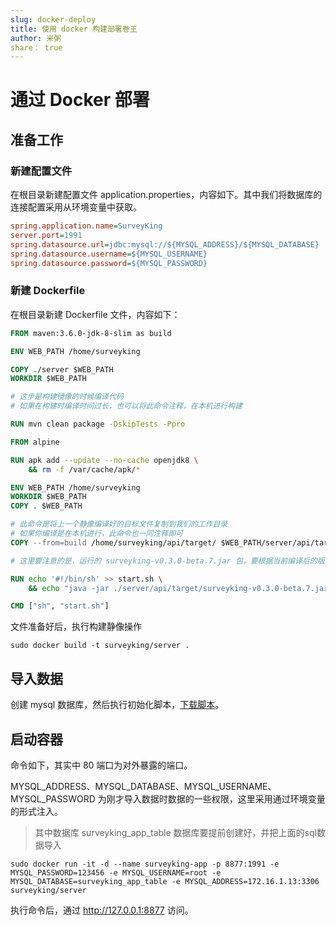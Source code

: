 ```yaml
---
slug: docker-deploy
title: 使用 docker 构建部署卷王
author: 米粥
share： true
---
```

# 通过 Docker 部署

## 准备工作

### 新建配置文件

在根目录新建配置文件 application.properties，内容如下。其中我们将数据库的连接配置采用从环境变量中获取。

```ini
spring.application.name=SurveyKing
server.port=1991
spring.datasource.url=jdbc:mysql://${MYSQL_ADDRESS}/${MYSQL_DATABASE}
spring.datasource.username=${MYSQL_USERNAME}
spring.datasource.password=${MYSQL_PASSWORD}
```

### 新建 Dockerfile

在根目录新建 Dockerfile 文件，内容如下：

```dockerfile
FROM maven:3.6.0-jdk-8-slim as build

ENV WEB_PATH /home/surveyking

COPY ./server $WEB_PATH
WORKDIR $WEB_PATH

# 这步是构建镜像的时候编译代码
# 如果在构建时编译时间过长，也可以将此命令注释，在本机进行构建

RUN mvn clean package -DskipTests -Ppro

FROM alpine

RUN apk add --update --no-cache openjdk8 \
    && rm -f /var/cache/apk/*

ENV WEB_PATH /home/surveyking
WORKDIR $WEB_PATH
COPY . $WEB_PATH

# 此命令是将上一个静像编译好的目标文件复制到我们的工作目录
# 如果你编译是在本机进行，此命令也一同注释即可
COPY --from=build /home/surveyking/api/target/ $WEB_PATH/server/api/target

# 这里要注意的是，运行的 surveyking-v0.3.0-beta.7.jar 包，要根据当前编译后的版本号来修改启动命令

RUN echo '#!/bin/sh' >> start.sh \
    && echo "java -jar ./server/api/target/surveyking-v0.3.0-beta.7.jar" >> start.sh

CMD ["sh", "start.sh"]
```

文件准备好后，执行构建静像操作

```shell
sudo docker build -t surveyking/server .
```

## 导入数据

创建 mysql 数据库，然后执行初始化脚本，[下载脚本](https://gitee.com/surveyking/surveyking/raw/master/server/rdbms/src/main/resources/scripts/init-mysql.sql)。

## 启动容器

命令如下，其实中 80 端口为对外暴露的端口。

MYSQL_ADDRESS、MYSQL_DATABASE、MYSQL_USERNAME、MYSQL_PASSWORD 为刚才导入数据时数据的一些权限，这里采用通过环境变量的形式注入。

> 其中数据库 surveyking_app_table 数据库要提前创建好，并把上面的sql数据导入

```shell
sudo docker run -it -d --name surveyking-app -p 8877:1991 -e MYSQL_PASSWORD=123456 -e MYSQL_USERNAME=root -e MYSQL_DATABASE=surveyking_app_table -e MYSQL_ADDRESS=172.16.1.13:3306 surveyking/server
```

执行命令后，通过 http://127.0.0.1:8877 访问。